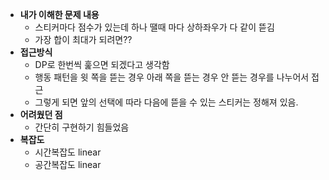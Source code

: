 * **내가 이해한 문제 내용**
	* 스티커마다 점수가 있는데 하나 땔때 마다 상하좌우가 다 같이 뜯김
	* 가장 합이 최대가 되려면??
* **접근방식**
	* DP로 한번씩 훑으면 되겠다고 생각함
	* 행동 패턴을 윗 쪽을 뜯는 경우 아래 쪽을 뜯는 경우 안 뜯는 경우를 나누어서 접근
	* 그렇게 되면 앞의 선택에 따라 다음에 뜯을 수 있는 스티커는 정해져 있음.
* **어려웠던 점**
	* 간단히 구현하기 힘들었음
* **복잡도**
	* 시간복잡도 linear
	* 공간복잡도 linear 
